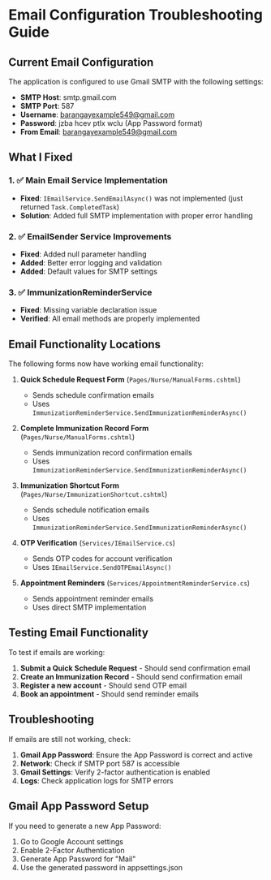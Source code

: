 # Email Configuration Troubleshooting Guide

## Current Email Configuration
The application is configured to use Gmail SMTP with the following settings:
- **SMTP Host**: smtp.gmail.com
- **SMTP Port**: 587
- **Username**: barangayexample549@gmail.com
- **Password**: jzba hcev ptlx wclu (App Password format)
- **From Email**: barangayexample549@gmail.com

## What I Fixed

### 1. ✅ Main Email Service Implementation
- **Fixed**: `IEmailService.SendEmailAsync()` was not implemented (just returned `Task.CompletedTask`)
- **Solution**: Added full SMTP implementation with proper error handling

### 2. ✅ EmailSender Service Improvements
- **Fixed**: Added null parameter handling
- **Added**: Better error logging and validation
- **Added**: Default values for SMTP settings

### 3. ✅ ImmunizationReminderService
- **Fixed**: Missing variable declaration issue
- **Verified**: All email methods are properly implemented

## Email Functionality Locations

The following forms now have working email functionality:

1. **Quick Schedule Request Form** (`Pages/Nurse/ManualForms.cshtml`)
   - Sends schedule confirmation emails
   - Uses `ImmunizationReminderService.SendImmunizationReminderAsync()`

2. **Complete Immunization Record Form** (`Pages/Nurse/ManualForms.cshtml`)
   - Sends immunization record confirmation emails
   - Uses `ImmunizationReminderService.SendImmunizationReminderAsync()`

3. **Immunization Shortcut Form** (`Pages/Nurse/ImmunizationShortcut.cshtml`)
   - Sends schedule notification emails
   - Uses `ImmunizationReminderService.SendImmunizationReminderAsync()`

4. **OTP Verification** (`Services/IEmailService.cs`)
   - Sends OTP codes for account verification
   - Uses `IEmailService.SendOTPEmailAsync()`

5. **Appointment Reminders** (`Services/AppointmentReminderService.cs`)
   - Sends appointment reminder emails
   - Uses direct SMTP implementation

## Testing Email Functionality

To test if emails are working:

1. **Submit a Quick Schedule Request** - Should send confirmation email
2. **Create an Immunization Record** - Should send confirmation email
3. **Register a new account** - Should send OTP email
4. **Book an appointment** - Should send reminder emails

## Troubleshooting

If emails are still not working, check:

1. **Gmail App Password**: Ensure the App Password is correct and active
2. **Network**: Check if SMTP port 587 is accessible
3. **Gmail Settings**: Verify 2-factor authentication is enabled
4. **Logs**: Check application logs for SMTP errors

## Gmail App Password Setup

If you need to generate a new App Password:
1. Go to Google Account settings
2. Enable 2-Factor Authentication
3. Generate App Password for "Mail"
4. Use the generated password in appsettings.json






